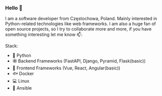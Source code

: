 ### Hello  👋

I am a software developer from Częstochowa, Poland. Mainly interested in Python-related technologies like web frameworks.
I am also a huge fan of open source projects, so I try to collaborate more and more, if you have something interesting let me know :mailbox:.

Stack:
- 🐍 Python
- 🕸️ Backend Frameworks (FastAPI, Django, Pyramid, Flask(basic))
- :sparkler: Frontend Frameworks (Vue, React, Angular(basic))
- 🐟 Docker
- 💻 Linux
- :wrench: Ansible
